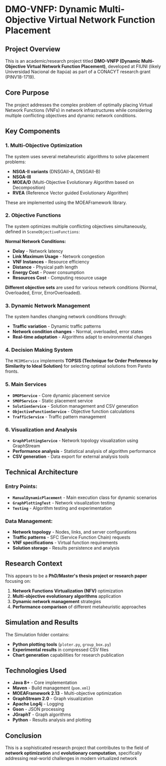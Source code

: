 # DMO-VNFP: Dynamic Multi-Objective Virtual Network Function Placement

## Project Overview

This is an academic/research project titled **DMO-VNFP (Dynamic Multi-Objective Virtual Network Function Placement)**, developed at FIUNI (likely Universidad Nacional de Itapúa) as part of a CONACYT research grant (PINV18-1719).

## Core Purpose

The project addresses the complex problem of optimally placing Virtual Network Functions (VNFs) in network infrastructures while considering multiple conflicting objectives and dynamic network conditions.

## Key Components

### 1. Multi-Objective Optimization
The system uses several metaheuristic algorithms to solve placement problems:
- **NSGA-II variants** (DNSGAII-A, DNSGAII-B)
- **NSGA-III**
- **MOEA/D** (Multi-Objective Evolutionary Algorithm based on Decomposition)
- **RVEA** (Reference Vector guided Evolutionary Algorithm)

These are implemented using the MOEAFramework library.

### 2. Objective Functions
The system optimizes multiple conflicting objectives simultaneously, defined in `SceneObjectiveFunctions`:

**Normal Network Conditions:**
- **Delay** - Network latency
- **Link Maximum Usage** - Network congestion
- **VNF Instances** - Resource efficiency
- **Distance** - Physical path length
- **Energy Cost** - Power consumption
- **Resources Cost** - Computing resource usage

**Different objective sets** are used for various network conditions (Normal, Overloaded, Error, ErrorOverloaded).

### 3. Dynamic Network Management
The system handles changing network conditions through:
- **Traffic variation** - Dynamic traffic patterns
- **Network condition changes** - Normal, overloaded, error states
- **Real-time adaptation** - Algorithms adapt to environmental changes

### 4. Decision Making System
The `MCDMService` implements **TOPSIS (Technique for Order Preference by Similarity to Ideal Solution)** for selecting optimal solutions from Pareto fronts.

### 5. Main Services

- **`DMOPService`** - Core dynamic placement service
- **`SMOPService`** - Static placement service
- **`SolutionService`** - Solution management and CSV generation
- **`ObjectiveFunctionService`** - Objective function calculations
- **`TrafficService`** - Traffic pattern management

### 6. Visualization and Analysis
- **`GraphPlottingService`** - Network topology visualization using GraphStream
- **Performance analysis** - Statistical analysis of algorithm performance
- **CSV generation** - Data export for external analysis tools

## Technical Architecture

### Entry Points:
- **`ManualDynamicPlacement`** - Main execution class for dynamic scenarios
- **`GraphPlottingTest`** - Network visualization testing
- **`Testing`** - Algorithm testing and experimentation

### Data Management:
- **Network topology** - Nodes, links, and server configurations
- **Traffic patterns** - SFC (Service Function Chain) requests
- **VNF specifications** - Virtual function requirements
- **Solution storage** - Results persistence and analysis

## Research Context

This appears to be a **PhD/Master's thesis project or research paper** focusing on:

1. **Network Functions Virtualization (NFV)** optimization
2. **Multi-objective evolutionary algorithms** application
3. **Dynamic network management** strategies
4. **Performance comparison** of different metaheuristic approaches

## Simulation and Results

The Simulation folder contains:
- **Python plotting tools** (`ploter.py`, `group_box.py`)
- **Experimental results** in compressed CSV files
- **Chart generation** capabilities for research publication

## Technologies Used

- **Java 8+** - Core implementation
- **Maven** - Build management (`pom.xml`)
- **MOEAFramework 2.13** - Multi-objective optimization
- **GraphStream 2.0** - Graph visualization
- **Apache Log4j** - Logging
- **Gson** - JSON processing
- **JGraphT** - Graph algorithms
- **Python** - Results analysis and plotting

## Conclusion

This is a sophisticated research project that contributes to the field of **network optimization** and **evolutionary computation**, specifically addressing real-world challenges in modern virtualized network
